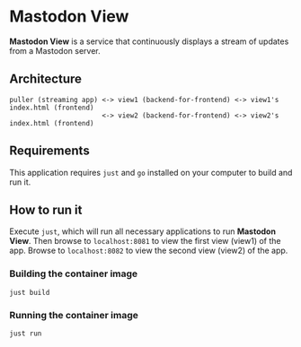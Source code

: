 # Mastodon View

__Mastodon View__ is a service that continuously displays a stream of updates from a Mastodon server.

## Architecture

```plaintext
puller (streaming app) <-> view1 (backend-for-frontend) <-> view1's index.html (frontend)
                       <-> view2 (backend-for-frontend) <-> view2's index.html (frontend)
```

## Requirements

This application requires `just` and `go` installed on your computer to build and run it.

## How to run it

Execute `just`, which will run all necessary applications to run __Mastodon View__. Then browse to `localhost:8081` to view the first view (view1) of the app. Browse to `localhost:8082` to view the second view (view2) of the app.

### Building the container image

```
just build
```

### Running the container image

```
just run
```

